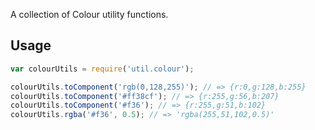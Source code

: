 A collection of Colour utility functions.

## Usage
```javascript
var colourUtils = require('util.colour');

colourUtils.toComponent('rgb(0,128,255)'); // => {r:0,g:128,b:255}
colourUtils.toComponent('#ff38cf'); // => {r:255,g:56,b:207}
colourUtils.toComponent('#f36'); // => {r:255,g:51,b:102}
colourUtils.rgba('#f36', 0.5); // => 'rgba(255,51,102,0.5)'
```

